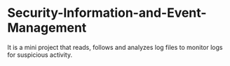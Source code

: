 # Security-Information-and-Event-Management
It is a mini project that reads, follows and analyzes log files to monitor logs for suspicious activity.
